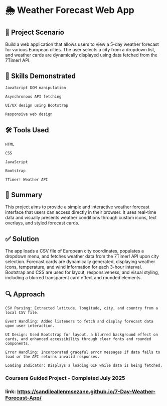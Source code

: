 # 🌦️ Weather Forecast Web App
## 📘 Project Scenario

Build a web application that allows users to view a 5-day weather forecast for various European cities. The user selects a city from a dropdown list, and weather cards are dynamically displayed using data fetched from the 7Timer! API.

## 🧠 Skills Demonstrated

    JavaScript DOM manipulation

    Asynchronous API fetching

    UI/UX design using Bootstrap

    Responsive web design

## 🛠️ Tools Used

    HTML

    CSS

    JavaScript

    Bootstrap

    7Timer! Weather API

## 📝 Summary

This project aims to provide a simple and interactive weather forecast interface that users can access directly in their browser. It uses real-time data and visually presents weather conditions through custom icons, text overlays, and styled forecast cards.

## ✅ Solution

The app loads a CSV file of European city coordinates, populates a dropdown menu, and fetches weather data from the 7Timer! API upon city selection. Forecast cards are dynamically generated, displaying weather icons, temperature, and wind information for each 3-hour interval. Bootstrap and CSS are used for layout, responsiveness, and visual styling, including a blurred transparent card effect and rounded elements.

## 🔍 Approach

    CSV Parsing: Extracted latitude, longitude, city, and country from a local CSV file.

    Event Handling: Added listeners to fetch and display forecast data upon user interaction.

    UI Design: Used Bootstrap for layout, a blurred background effect on cards, and enhanced accessibility through clear fonts and rounded components.

    Error Handling: Incorporated graceful error messages if data fails to load or the API returns invalid responses.

    Loading Indicator: Displays a loading GIF while data is being fetched.



### Coursera Guided Project - Completed July 2025
### link: https://sandileallenmsezane.github.io/7-Day-Weather-Forecast-App/
